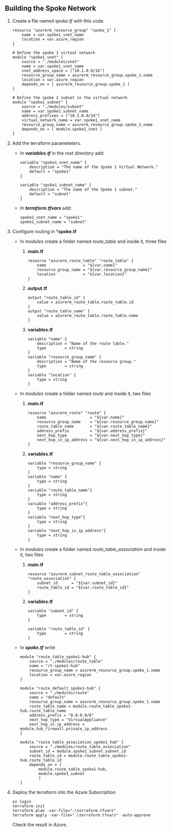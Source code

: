 ## Building the Spoke Network

1. Create a file named *spoke.tf* with this code.
    
    ```
    resource "azurerm_resource_group" "spoke_1" {
        name = var.spoke1_vnet_name
        location = var.azure_region
    }

    # Define the spoke 1 virtual network
    module "spoke1_vnet" {
        source = "./modules/vnet"
        name = var.spoke1_vnet_name
        vnet_address_space = ["10.1.0.0/16"]
        resource_group_name = azurerm_resource_group.spoke_1.name
        location = var.azure_region
        depends_on = [ azurerm_resource_group.spoke_1 ]
    }

    # Define the spoke 1 subnet in the virtual network
    module "spoke1_subnet" {
        source = "./modules/subnet"
        name = var.spoke1_subnet_name
        address_prefixes = ["10.1.0.0/24"]
        virtual_network_name = var.spoke1_vnet_name
        resource_group_name = azurerm_resource_group.spoke_1.name
        depends_on = [ module.spoke1_vnet ]
    }
    ```
2. Add the terraform parameteters. 
    - In ***variables.tf*** in the root directory add:
        ```
        variable "spoke1_vnet_name" {
            description = "The name of the Spoke 1 Virtual Network."
            default = "spoke1"
        }

        variable "spoke1_subnet_name" {
            description = "The name of the Spoke 1 subnet."
            default = "subnet"
        }
        ```

    - In ***terraform.tfvars*** add:
        ```
        spoke1_vnet_name = "spoke1"
        spoke1_subnet_name = "subnet"

        ```

3. Configure routing in ***spoke.tf**
    - In *modules* create a folder named *route_table* and inside it, three files
        1. **main.tf**
            ```
            resource "azurerm_route_table" "route_table" {
                name                = "${var.name}"
                resource_group_name = "${var.resource_group_name}"
                location            = "${var.location}"
            }
            ```

        2. **output.tf**
            ```
            output "route_table_id" {
                value = azurerm_route_table.route_table.id
            }
            output "route_table_name" {
                value = azurerm_route_table.route_table.name
            }
            ```

        2. **variables.tf**
            ```
            variable "name" {
                description = "Name of the route table."
                type        = string
            }
            variable "resource_group_name" {
                description = "Name of the resource group."
                type        = string
            }
            variable "location" {
                type = string
            }
            ```

    - In *modules* create a folder named *route* and inside it, two files
        1. **main.tf**
            ```
            resource "azurerm_route" "route" {
                name                   = "${var.name}"
                resource_group_name    = "${var.resource_group_name}"
                route_table_name       = "${var.route_table_name}"
                address_prefix         = "${var.address_prefix}"
                next_hop_type          = "${var.next_hop_type}"
                next_hop_in_ip_address = "${var.next_hop_in_ip_address}"
            }
            ```

        2. **variables.tf**
            ```
            variable "resource_group_name" {
                type = string
            }
            variable "name" {
                type = string
            }
            variable "route_table_name"{
                type = string
            }
            variable "address_prefix"{
                type = string
            }
            variable "next_hop_type"{
                type = string
            }
            variable "next_hop_in_ip_address"{
                type = string
            }
            ```

    - In *modules* create a folder named *route_table_association* and inside it, two files
        1. **main.tf**
            ```
            resource "azurerm_subnet_route_table_association" "route_association" {
                subnet_id      = "${var.subnet_id}"
                route_table_id = "${var.route_table_id}"
            }
            ```

        2. **variables.tf**
            ```
            variable "subnet_id" {
                type        = string
            }

            variable "route_table_id" {
                type        = string
            }
            ```
    - In ***spoke.tf*** write

        ```
        module "route_table_spoke1-hub" {
            source = "./modules/route_table"
            name = "rt-spoke1-hub"
            resource_group_name = azurerm_resource_group.spoke_1.name
            location = var.azure_region   
        }

        module "route_default_spoke1-hub" {
            source = "./modules/route"
            name = "default"
            resource_group_name = azurerm_resource_group.spoke_1.name
            route_table_name = module.route_table_spoke1-hub.route_table_name
            address_prefix = "0.0.0.0/0"
            next_hop_type = "VirtualAppliance"
            next_hop_in_ip_address = module.hub_firewall.private_ip_address
        }

        module "route_table_association_spoke1_hub" {
            source = "./modules/route_table_association"
            subnet_id = module.spoke1_subnet.subnet_id
            route_table_id = module.route_table_spoke1-hub.route_table_id
            depends_on = [  
                module.route_table_spoke1-hub,
                module.spoke1_subnet        
                ]
        }
        ```

4. Deploy the terraform into the Azure Subscription
    ```
    az login
    terraform init
    terraform plan -var-file=".\terraform.tfvars"
    terraform apply -var-file=".\terraform.tfvars" -auto-approve
    ```
    Check the result in Azure.
    
